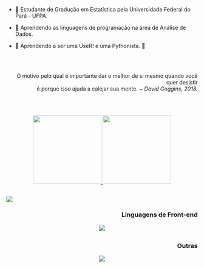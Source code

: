 
* 🌱 Estudante de Gradução em Estatística pela Universidade Federal do Pará - UFPA.
  
* 🌱 Aprendendo as linguagens de programação na área de Análise de Dados.
  
* 🌱 Aprendendo a ser uma UseR! e uma Pythonista.  🎲

<br><br/>

<div align="right">
  
  O motivo pelo qual é importante dar o melhor de si mesmo quando
  você quer desistir <br>é porque isso ajuda a calejar sua mente. ~ _David Goggins, 2018._<br/>
  
<div/>
  
<br><br/>

<div align="center">
  <a href="https://github.com/AnaCaroline1">
  <img height="180em" src="https://github-readme-stats.vercel.app/api?username=anacaroline1&show_icons=true&theme=radical&include_all_commits=true&count_private=true"/>
  <img height="180em" src="https://github-readme-stats.vercel.app/api/top-langs/?username=anacaroline1&layout=compact&langs_count=7&theme=radical"/>
</div>

##

<div align="left">
  <a href="http://www.linkedin.com/in/ana-caroline-48z9/" target="_blank"><img  src="https://img.shields.io/badge/LinkedIn-0077B5?style=for-the-badge&logo=linkedin&logoColor=white" target="_blank"></a>
</div>

### Linguagens de Front-end 


<p align="center">
  <a href="https://skillicons.dev">
    <img src="https://skillicons.dev/icons?i=git,css,github,html,js,wordpress,vscode" />
  </a>
</p>

##

### Outras

<p align="center">
  <a href="https://skillicons.dev">
    <img src="https://skillicons.dev/icons?i=discord,mysql,py,r" />
  </a>
</p>